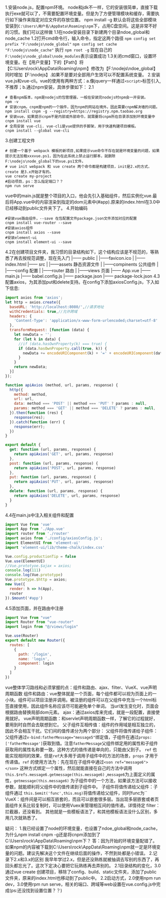 1.安装node.js，配置npm环境。
node和jdk不一样，它的安装很简单，直接下载执行exe就可以了，不需要配置环境变量。但是为了方便管理模块和缓存，需要执行如下操作来指定对应文件的存放位置。
npm install -g 默认会将这些全部模块安装到`C:\Users\用户名\AppData\Roaming\npm`下，占用C盘空间。这是非常不好的习惯。我们可以这样做
1.1在node安装目录下新建两个目录ndoe_global和node_cache
1.2打开cmd命令行，输入命令，指定这两个路径
`npm config set prefix "F:\nodejs\node_global"`
`npm config set cache "F:\nodejs\node_cache"`
执行 `npm root -g` 现在自己的`F:\nodejs\node_global\node_modules`表示设置成功
1.3关闭cmd窗口，设置环境变量。在【用户变量】下的【Path】将【C:\Users\rock\AppData\Roaming\npm】修改为【F:\nodejs\ndoe_global】同时增加【F:\nodejs】.如果不是要对全部用户生效可以不配置系统变量。
2.安装vue.js和vue-cli。vue的使用有两种方式：a.像jquery一样通过`<script>`标签引入,不推荐；b.通过npm安装，具体步骤如下：
2.1
```shell
# 查看npm版本，npm是nodejs的包管理器，一般在安装完nodejs时npm会一并安装。
npm -v 
# 安装cnpm。cnpm是npm的一个插件，因为npm的网站在境外，因此需要cnpm解决墙的问题。
npm install cnpm -g --registry=https://registry.npm.taobao.org
# 安装vue，如果提示cnpm不是内部或外部命令，就需要将cnpm所在目录添加到环境变量中
cnpm install vue
# 全局安装 vue-cli. vue-cli是vue提供的手脚架，用于快速构建项目模板。
cnpm install --global vue-cli
```
3.创建工程文件
```shell
# 创建一个基于 webpack 模板的新项目,如果提示vue命令不存在就是环境变量的问题，如果提示无法加载xxxvue.ps1，因为在此系统上禁止运行脚本，就删除F:\nodejs\node_global下的vue.ps1文件。
# vue init webpack 和 vue create 两个命令都是构建项目，init是2.x的方式，create 是3.x开始才有的。
vue create my-project
#启动项目，ps：怎么指定端口？？
npm run serve
```
vue中的main.js就是整个项目的入口，他会先引入基础组件，然后实例化vue.最后将App.vue中的内容渲染到指定的dom元素中(#app).原来的index.html在3.0中已经移动到public文件夹下了。
4.开始编码
```shell
#安装vue路由组件，--save 在包配置文件package.json文件添加对应的配置
cnpm install vue-router --save
#安装axios组件
cnpm install axios --save
#安装element-ui
cnpm install element-ui --save
```
4.2在创建项目文件夹，我习惯的目录结构如下，这个结构应该是不规范的，等熟悉了再去按规范调整，现在先入门
|—— public
|   |——favicon.ico
|   |——index.html
|—— src
|   |——assets                   静态资源文件
|   |——compinents               公共组件
|   |——config                   配置
|   |——router                   路由
|   |——views                    页面
|—— App.vue
|—— main.js
|—— babel.config.js
|—— package.json
|—— package-lock.json
4.3配置axios，为其添加put和delete支持。在config下添加axiosConfig.js，下入如下信息:
```js
import axios from 'axios';
let http = axios.create({
  baseURL: 'http://localhost:8080/',//请求地址
  withCredentials: true,//允许跨域
  headers: {
    'Content-Type': 'application/x-www-form-urlencoded;charset=utf-8'
  },
  transformRequest: [function (data) {
    let newData = '';
    for (let k in data) {
      //if (data.hasOwnProperty(k) === true) {
      if (data.hasOwnProperty.call(true, k)) {
        newData += encodeURIComponent(k) + '=' + encodeURIComponent(data[k]) + '&';
      }
    }
    return newData;
  }]
});

function apiAxios (method, url, params, response) {
  http({
    method: method,
    url: url,
    data: method === 'POST' || method === 'PUT' ? params : null,
    params: method === 'GET' || method === 'DELETE' ? params : null,
  }).then(function (res) {
    response(res);
  }).catch(function (err) {
    response(err);
  })
}

export default {
  get: function (url, params, response) {
    return apiAxios('GET', url, params, response)
  },
  post: function (url, params, response) {
    return apiAxios('POST', url, params, response)
  },
  put: function (url, params, response) {
    return apiAxios('PUT', url, params, response)
  },
  delete: function (url, params, response) {
    return apiAxios('DELETE', url, params, response)
  }
}
```
4.4在main.js中注入相关组件和配置
```js
import Vue from 'vue'
import App from './App.vue'
import router from './router'
import axios from './config/axiosConfig.js';
import ElementUI from 'element-ui'
import 'element-ui/lib/theme-chalk/index.css'

Vue.config.productionTip = false
Vue.use(ElementUI)
//Vue.prototyoe.$ajax = axios;
console.log(111)
console.log(Vue.prototype)
Vue.prototype.$http = axios;
new Vue({
  render: h => h(App),
  router
}).$mount('#app')

```
4.5添加页面，并在路由中注册
```js
import Vue from "vue"
import Router from "vue-router"
import login from "@/views/login"

Vue.use(Router)
export default new Router({
  routes: [
    {
      path: '/login',
      name: 'login',
      component: login
    }
  ]
})
```
vue整体学习路线和必须掌握的点：组件和路由、ajax、filter、VueX、vue声明周期函数
组件和路由：vue整体就是一个页面，每个组件都可以视为页面上的一小块。组件可以项目注册并调用。被注册的组件可以在父组件中充当一个html标签直接使用，因此组件名称应该尽可能避免单个单词。
当url发生变化时，页面会根据路由替换局部dom元素。
ajax：通过axios库来完成，就是一段配置，直接使用就好。
vue声明周期函数：和servlet声明周期函数一样，了解它的过程就好，要用到时自然会去联想到它。
父子组件互相传值：组件的作用域是相互独立的，因此不会相互干扰。它们间的值传递分为两个部分：
  父组件将值传递给子组件：父组件通过` v-bind:fatherMessage="message5" `绑定值，子组件在通过`props:['fatherMessage']`获取到值。注意`fatherMessage`父组件绑定用的属性和子组件获取用的属性名称要一致。这种方式的值传递是单向的，只能由父到子。
  `ref` 也能实现相同的效果，但是`ref`大多用于调用子组件中的方法的场景，`props` 才用于传递值。`ref` 的使用方法为：先在现在子组件中通过`<son ref="message6"></son>` 这种方式绑定一个属性，然后就能直接在自己的方法中调用 `this.$refs.message6.getmessage(this.message6)` ,`message6`为上面定义的属性，`getmessage(this.message6)` 为子组件中的一个方法，如果该方法可以接收参数，就能顺利将父组件中的值传递到子组件中。
  子组件将值传递给父组件：子组件通过 `this.$emit('func',this.msg)`将值传递给父组件，同时func为``
VueX：组件间是可以相互嵌套的，而且可以嵌套很多层。当出现多层嵌套或者页面组件关系比较复制时，可以使用Vuex来管理相互间的值传递。详情待定
filter：拦截器，还没看到。
其他就是一些模板语法了，和其他模板语法没什么区别，多用几次就熟悉了。





疑问：
1.我已经设置了node的环境变量，也设置了ndoe_global和node_cache，为什么npm install cnpm -g还是将cnpm添加到了C:\Users\rock\AppData\Roaming\npm下？
答：因为开始的环境变量配错了。如果npm的内容被下载到C:\Users\rock\AppData\Roaming\npm就一定是环境变量的问题。建议先解决这个文件在继续后面的操作，不然到处都是小错误。
2.记录下2.x和3.x的区别
我早年学过2.x，但是还没熟练就被抽调去写别的东西了，再回头都忘光了。这次下定决心要把它玩熟练再去弄别的。
2.1目录结构的变化，3.0通过vue create 创建项目，移除了config、build、static文件夹，添加了public文件夹，原来的index.html也移动到了public中。
2.2启动方式，2.0使用npm run dev，3.0使用rpm run serve，相关的端口、跨域等web设置在vue.config.js中完成(ps:还没找到设置位置？？)